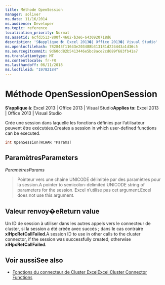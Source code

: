 ```yaml
---
title: Méthode OpenSession
manager: soliver
ms.date: 11/16/2014
ms.audience: Developer
ms.topic: reference
localization_priority: Normal
ms.assetid: 6cfd3513-800f-4602-b3e6-6430920718d6
description: 'S�applique �: Excel 2013�| Office 2013�| Visual Studio'
ms.openlocfilehash: 782843f11643e203488b313181d224443a1d36c5
ms.sourcegitcommit: 9d60cd82b5413446e5bc8ace2cd689f683fb41a7
ms.translationtype: MT
ms.contentlocale: fr-FR
ms.lasthandoff: 06/11/2018
ms.locfileid: "19782184"
---
```

# <a name="opensession"></a><span data-ttu-id="e04bd-103">Méthode OpenSession</span><span class="sxs-lookup"><span data-stu-id="e04bd-103">OpenSession</span></span>

<span data-ttu-id="e04bd-104">**S’applique à**: Excel 2013 | Office 2013 | Visual Studio</span><span class="sxs-lookup"><span data-stu-id="e04bd-104">**Applies to**: Excel 2013 | Office 2013 | Visual Studio</span></span> 
  
<span data-ttu-id="e04bd-105">Crée une session dans laquelle les fonctions définies par l’utilisateur peuvent être exécutées.</span><span class="sxs-lookup"><span data-stu-id="e04bd-105">Creates a session in which user-defined functions can be executed.</span></span>
  
```cpp
int OpenSession(WCHAR *Params)
```

## <a name="parameters"></a><span data-ttu-id="e04bd-106">Paramètres</span><span class="sxs-lookup"><span data-stu-id="e04bd-106">Parameters</span></span>

<span data-ttu-id="e04bd-107">_Paramètres_</span><span class="sxs-lookup"><span data-stu-id="e04bd-107">_Params_</span></span>
  
> <span data-ttu-id="e04bd-108">Pointeur vers une chaîne UNICODE délimitée par des paramètres pour la session.</span><span class="sxs-lookup"><span data-stu-id="e04bd-108">A pointer to semicolon-delimited UNICODE string of parameters for the session.</span></span> <span data-ttu-id="e04bd-109">Excel n’utilise pas cet argument.</span><span class="sxs-lookup"><span data-stu-id="e04bd-109">Excel does not use this argument.</span></span>
    
## <a name="return-value"></a><span data-ttu-id="e04bd-110">Valeur renvoy�e</span><span class="sxs-lookup"><span data-stu-id="e04bd-110">Return value</span></span>

<span data-ttu-id="e04bd-111">Un ID de session à utiliser dans les autres appels vers le connecteur de cluster, si la session a été créée avec succès ; dans le cas contraire **xlHpcRetCallFailed**.</span><span class="sxs-lookup"><span data-stu-id="e04bd-111">A session ID to use in other calls to the cluster connector, if the session was successfully created; otherwise **xlHpcRetCallFailed**.</span></span>
  
## <a name="see-also"></a><span data-ttu-id="e04bd-112">Voir aussi</span><span class="sxs-lookup"><span data-stu-id="e04bd-112">See also</span></span>

- [<span data-ttu-id="e04bd-113">Fonctions du connecteur de Cluster Excel</span><span class="sxs-lookup"><span data-stu-id="e04bd-113">Excel Cluster Connector Functions</span></span>](excel-cluster-connector-functions.md)

